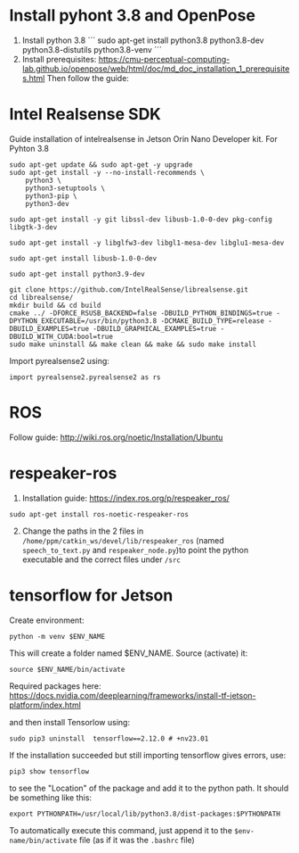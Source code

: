 # Install pyhont 3.8 and OpenPose
1. Install python 3.8
´´´
sudo apt-get install python3.8 python3.8-dev python3.8-distutils python3.8-venv
´´´
2. Install prerequisites: https://cmu-perceptual-computing-lab.github.io/openpose/web/html/doc/md_doc_installation_1_prerequisites.html
Then follow the guide: 
# Intel Realsense SDK
Guide installation of intelrealsense in Jetson Orin Nano Developer kit. 
For Pyhton 3.8

```
sudo apt-get update && sudo apt-get -y upgrade
sudo apt-get install -y --no-install-recommends \
    python3 \
    python3-setuptools \
    python3-pip \
    python3-dev

sudo apt-get install -y git libssl-dev libusb-1.0-0-dev pkg-config libgtk-3-dev

sudo apt-get install -y libglfw3-dev libgl1-mesa-dev libglu1-mesa-dev

sudo apt-get install libusb-1.0-0-dev

sudo apt-get install python3.9-dev

git clone https://github.com/IntelRealSense/librealsense.git
cd librealsense/
mkdir build && cd build
cmake ../ -DFORCE_RSUSB_BACKEND=false -DBUILD_PYTHON_BINDINGS=true -DPYTHON_EXECUTABLE=/usr/bin/python3.8 -DCMAKE_BUILD_TYPE=release -DBUILD_EXAMPLES=true -DBUILD_GRAPHICAL_EXAMPLES=true -DBUILD_WITH_CUDA:bool=true
sudo make uninstall && make clean && make && sudo make install
```

Import pyrealsense2 using:
```
import pyrealsense2.pyrealsense2 as rs
```
# ROS
Follow guide: http://wiki.ros.org/noetic/Installation/Ubuntu
# respeaker-ros
1. Installation guide: https://index.ros.org/p/respeaker_ros/
```
sudo apt-get install ros-noetic-respeaker-ros
```
2. Change the paths in the 2 files in `/home/ppm/catkin_ws/devel/lib/respeaker_ros` (named `speech_to_text.py` and `respeaker_node.py`)to point the python executable and the correct files under `/src`
# tensorflow for Jetson
Create environment:
```
python -m venv $ENV_NAME
```
This will create a folder named $ENV_NAME. Source (activate) it:
```
source $ENV_NAME/bin/activate
```
Required packages here: https://docs.nvidia.com/deeplearning/frameworks/install-tf-jetson-platform/index.html

and then install Tensorlow using:
```
sudo pip3 uninstall  tensorflow==2.12.0 # +nv23.01
```
If the installation succeeded but still importing tensorflow gives errors, use:
```
pip3 show tensorflow
```
to see the "Location" of the package and add it to the python path. It should be something like this:
```
export PYTHONPATH=/usr/local/lib/python3.8/dist-packages:$PYTHONPATH
```
To automatically execute this command, just append it to the `$env-name/bin/activate` file (as if it was the `.bashrc` file)
